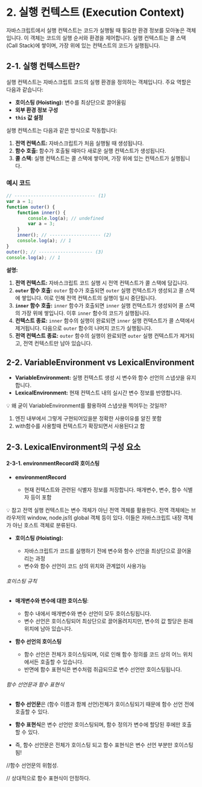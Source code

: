 # 2. 실행 컨텍스트 (Execution Context)

자바스크립트에서 실행 컨텍스트는 코드가 실행될 때 필요한 환경 정보를 모아놓은 객체입니다. 이 객체는 코드의 실행 순서와 환경을 제어합니다. 실행 컨텍스트는 콜 스택(Call Stack)에 쌓이며, 가장 위에 있는 컨텍스트의 코드가 실행됩니다.

## 2-1. 실행 컨텍스트란?

실행 컨텍스트는 자바스크립트 코드의 실행 환경을 정의하는 객체입니다. 주요 역할은 다음과 같습니다:

-   **호이스팅 (Hoisting):** 변수를 최상단으로 끌어올림
-   **외부 환경 정보 구성**
-   **`this` 값 설정**

실행 컨텍스트는 다음과 같은 방식으로 작동합니다:

1. **전역 컨텍스트:** 자바스크립트가 처음 실행될 때 생성됩니다.
2. **함수 호출:** 함수가 호출될 때마다 새로운 실행 컨텍스트가 생성됩니다.
3. **콜 스택:** 실행 컨텍스트는 콜 스택에 쌓이며, 가장 위에 있는 컨텍스트가 실행됩니다.

### 예시 코드

```javascript
// ------------------------------ (1)
var a = 1;
function outer() {
    function inner() {
        console.log(a); // undefined
        var a = 3;
    }
    inner(); // ------------------- (2)
    console.log(a); // 1
}
outer(); // -------------------- (3)
console.log(a); // 1
```

**설명:**

1. **전역 컨텍스트:** 자바스크립트 코드 실행 시 전역 컨텍스트가 콜 스택에 담깁니다.
2. **`outer` 함수 호출:** `outer` 함수가 호출되면 `outer` 실행 컨텍스트가 생성되고 콜 스택에 쌓입니다. 이로 인해 전역 컨텍스트의 실행이 일시 중단됩니다.
3. **`inner` 함수 호출:** `inner` 함수가 호출되면 `inner` 실행 컨텍스트가 생성되어 콜 스택의 가장 위에 쌓입니다. 이후 `inner` 함수의 코드가 실행됩니다.
4. **컨텍스트 종료:** `inner` 함수의 실행이 완료되면 `inner` 실행 컨텍스트가 콜 스택에서 제거됩니다. 다음으로 `outer` 함수의 나머지 코드가 실행됩니다.
5. **전역 컨텍스트 종료:** `outer` 함수의 실행이 완료되면 `outer` 실행 컨텍스트가 제거되고, 전역 컨텍스트만 남아 있습니다.

## 2-2. VariableEnvironment vs LexicalEnvironment

-   **VariableEnvironment:** 실행 컨텍스트 생성 시 변수와 함수 선언의 스냅샷을 유지합니다.
-   **LexicalEnvironment:** 현재 컨텍스트 내의 실시간 변수 정보를 반영합니다.

💡 왜 굳이 VariableEnvironment를 활용하여 스냅샷을 찍어두는 것일까?

1. 엔진 내부에서 그렇게 구현되어있을분 정확한 사용이유를 알진 못함
2. with함수를 사용할때 컨텍스트가 확장되면서 사용된다고 함

## 2-3. LexicalEnvironment의 구성 요소

#### 2-3-1. environmentRecord와 호이스팅

-   **environmentRecord**

    -   현재 컨텍스트와 관련된 식별자 정보를 저장합니다. 매개변수, 변수, 함수 식별자 등이 포함

💡 참고
전역 실행 컨텍스트는 변수 객체가 아닌 전역 객체를 활용한다.
전역 객체에는 브라우저의 window, node.js의 global 객체 등이 있다.
이들은 자바스크립트 내장 객체가 아닌 호스트 객체로 분류된다.

-   **호이스팅 (Hoisting):**

    -   자바스크립트가 코드를 실행하기 전에 변수와 함수 선언을 최상단으로 끌어올리는 과정
    -   변수와 함수 선언이 코드 상의 위치와 관계없이 사용가능

###### 호이스팅 규칙

-   **매개변수와 변수에 대한 호이스팅**:

    -   함수 내에서 매개변수와 변수 선언이 모두 호이스팅됩니다.
    -   변수 선언은 호이스팅되어 최상단으로 끌어올려지지만, 변수의 값 할당은 원래 위치에 남아 있습니다.

-   **함수 선언의 호이스팅**

    -   함수 선언은 전체가 호이스팅되며, 이로 인해 함수 정의를 코드 상의 어느 위치에서든 호출할 수 있습니다.
    -   반면에 함수 표현식은 변수처럼 취급되므로 변수 선언만 호이스팅됩니다.

###### 함수 선언문과 함수 표현식

-   **함수 선언문**은 (함수 이름과 함께 선언)전체가 호이스팅되기 때문에 함수 선언 전에 호출할 수 있다.

-   **함수 표현식**은 변수 선언만 호이스팅되며, 함수 정의가 변수에 할당된 후에만 호출할 수 있다.

-   즉, 함수 선언문은 전체가 호이스팅 되고 함수 표현식은 변수 선언 부분만 호이스팅 됨!

//함수 선언문의 위험성.

// 상대적으로 함수 표현식이 안정하다.
